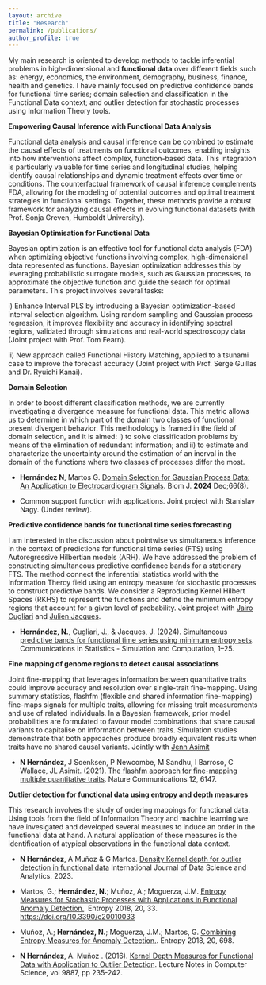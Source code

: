 ```yaml
---
layout: archive
title: "Research"
permalink: /publications/
author_profile: true
---
```


My main research is oriented to develop methods to tackle inferential problems in high-dimensional and **functional data** over different fields such as: energy, economics, the environment, demography, business, finance, health and genetics. I have mainly focused on predictive confidence bands for functional time series; domain selection and classification in the Functional Data context; and outlier detection for stochastic processes using Information Theory tools.

**Empowering Causal Inference with Functional Data Analysis**

Functional data analysis and causal inference can be combined to estimate the causal effects of treatments on functional outcomes, enabling insights into how interventions affect complex, function-based data. This integration is particularly valuable for time series and longitudinal studies, helping identify causal relationships and dynamic treatment effects over time or conditions. The counterfactual framework of causal inference complements FDA, allowing for the modeling of potential outcomes and optimal treatment strategies in functional settings. Together, these methods provide a robust framework for analyzing causal effects in evolving functional datasets (with Prof. Sonja Greven, Humboldt University).

**Bayesian Optimisation for Functional Data**

Bayesian optimization is an effective tool for functional data analysis (FDA) when optimizing objective functions involving complex, high-dimensional data represented as functions. Bayesian optimization addresses this by leveraging probabilistic surrogate models, such as Gaussian processes, to approximate the objective function and guide the search for optimal parameters. This project involves several tasks: 

i) Enhance Interval PLS by introducing a Bayesian optimization-based interval selection algorithm. Using random sampling and Gaussian process regression, it improves flexibility and accuracy in identifying spectral regions, validated through simulations and real-world spectroscopy data (Joint project with Prof. Tom Fearn).

ii) New approach called Functional History Matching, applied to a tsunami case to improve the forecast accuracy (Joint project with Prof. Serge Guillas and Dr. Ryuichi Kanai).

**Domain Selection**

In order to boost different classification methods, we are currently investigating a divergence measure for functional data. This metric allows us to determine in which part of the domain two classes of functional present divergent behavior. This methodology is framed in the field of domain selection, and it is aimed: i) to solve classification problems by means of the elimination of redundant information; and ii) to estimate and characterize the uncertainty around the estimation of an inerval in the domain of the functions where two classes of processes differ the most.

- **Hernández N**, Martos G. [Domain Selection for Gaussian Process Data: An Application to Electrocardiogram Signals](https://onlinelibrary.wiley.com/doi/10.1002/bimj.70018). Biom J. **2024** Dec;66(8).

- Common support function with applications. Joint project with Stanislav Nagy. (Under review).

**Predictive confidence bands for functional time series forecasting**

I am interested in the discussion about pointwise vs simultaneous inference in the context of predictions for functional time series (FTS) using Autoregressive Hilbertian models (ARH). We have addressed the problem of constructing simultaneous predictive confidence bands for a stationary FTS. The method connect the inferential statistics world with the Information Theroy field using an entropy measure for stochastic processes to construct predictive bands. We consider a Reproducing Kernel Hilbert Spaces (RKHS) to represent the functions and define the minimum entropy regions that account for a given level of probability. Joint project with [Jairo Cugliari](https://julienas.univ-lyon2.fr/jcugliari/) and [Julien Jacques](https://julienas.univ-lyon2.fr/jcugliari/).

- **Hernández, N.**, Cugliari, J., & Jacques, J. (2024). [Simultaneous predictive bands for functional time series using minimum entropy sets](https://www.tandfonline.com/doi/full/10.1080/03610918.2024.2391869#d1e162). Communications in Statistics - Simulation and Computation, 1–25.
  
**Fine mapping of genome regions to detect causal associations**

Joint fine-mapping that leverages information between quantitative traits could improve accuracy and resolution over single-trait fine-mapping. Using summary statistics, flashfm (flexible and shared information fine-mapping) fine-maps signals for multiple traits, allowing for missing trait measurements and use of related individuals. In a Bayesian framework, prior model probabilities are formulated to favour model combinations that share causal variants to capitalise on information between traits. Simulation studies demonstrate that both approaches produce broadly equivalent results when traits have no shared causal variants. Jointly with [Jenn Asimit](https://www.mrc-bsu.cam.ac.uk/people/in-alphabetical-order/a-to-g/jennifer-asimit/)

- **N Hernández**, J Soenksen, P Newcombe, M Sandhu, I Barroso, C Wallace, JL Asimit. (2021). [The flashfm approach for fine-mapping multiple quantitative traits](https://www.nature.com/articles/s41467-021-26364-y). Nature Communications 12, 6147.


**Outlier detection for functional data using entropy and depth measures**

This research involves the study of ordering mappings for functional data. Using tools from the field of Information Theory and machine learning we have invesigated and developed several measures to induce an order in the functional data at hand. A natural application of these measures is the identification of atypical observations in the functional data context. 

- **N Hernández**, A Muñoz & G Martos. [Density Kernel depth for outlier detection in functional data]([https://www.researchsquare.com/article/rs-2535380/v1](https://link.springer.com/article/10.1007/s41060-023-00420-w#:~:text=In%20this%20work%2C%20we%20propose,a%20Reproducing%20Kernel%20Hilbert%20Space.)) International Journal of Data Science and Analytics. 2023. 

- Martos, G.; **Hernández, N.**; Muñoz, A.; Moguerza, J.M. [Entropy Measures for Stochastic Processes with Applications in Functional Anomaly Detection.](https://www.mdpi.com/1099-4300/20/1/33). Entropy 2018, 20, 33. https://doi.org/10.3390/e20010033

- Muñoz, A.; **Hernández, N.**; Moguerza, J.M.; Martos, G. [Combining Entropy Measures for Anomaly Detection.](https://www.mdpi.com/1099-4300/20/9/698). Entropy 2018, 20, 698.

- **N Hernández**, A. Muñoz . (2016). [Kernel Depth Measures for Functional Data with Application to Outlier Detection](https://link.springer.com/chapter/10.1007/978-3-319-44781-0_28). Lecture Notes in Computer Science, vol 9887, pp 235-242.
